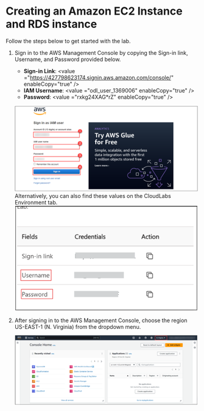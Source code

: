 # Creating an Amazon EC2 Instance and RDS instance

Follow the steps below to get started with the lab.

1. Sign in to the AWS Management Console by copying the Sign-in link, Username, and Password provided below.
   - **Sign-in Link**:  <value ="https://427798623174.signin.aws.amazon.com/console/" enableCopy="true" /> 
   - **IAM Username**:  <value ="odl_user_1369006" enableCopy="true" /> 
   - **Password**:  <value ="rxkg24XAG*rZ" enableCopy="true" /> 

   ![](./images/aws.png)
Alternatively, you can also find these values on the CloudLabs Environment tab.
   ![](./images/userandpass.png)

2. After signing in to the AWS Management Console, choose the region US-EAST-1 (N. Virginia) from the dropdown menu.

   ![](./images/console.png)
